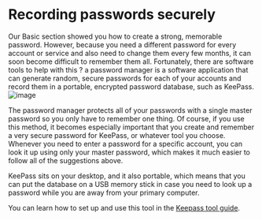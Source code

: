 [Title]: # (Recording passwords securely)
[Difficulty]: # (Advanced)
[Order]: # (0)

# Recording passwords securely

Our Basic section showed you how to create a strong, memorable password. However, because you need a different password for every account or service and also need to change them every few months, it can soon become difficult to remember them all. Fortunately, there are software tools to help with this ? a password manager is a software application that can generate random, secure passwords for each of your accounts and record them in a portable, encrypted password database, such as KeePass.
![image](password_adv1.png)

The password manager protects all of your passwords with a single master password so you only have to remember one thing. Of course, if you use this method, it becomes especially important that you create and remember a very secure password for KeePass, or whatever tool you choose. Whenever you need to enter a password for a specific account, you can look it up using only your master password, which makes it much easier to follow all of the suggestions above.

KeePass sits on your desktop, and it also portable, which means that you can put the database on a USB memory stick in case you need to look up a password while you are away from your primary computer.

You can learn how to set up and use this tool in the [Keepass tool guide](umbrella://lesson/keepassx).